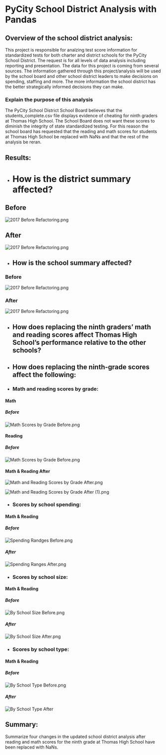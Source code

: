# PyCity School District Analysis with Pandas

## Overview of the school district analysis:
This project is responsible for analzing test score information for standardized tests for both charter and district schools for the PyCity School District. The request is for all levels of data analysis including reporting and presentation. The data for this project is coming from several sources. The information gathered through this project/analysis will be used by the school board and other school district leaders to make decisions on spending, staffing and more. The more information the school district has the better strategically informed decisions they can make. 

### Explain the purpose of this analysis
The PyCity School District School Board believes that the students_complete.csv file displays evidence of cheating for ninth graders at Thomas High School. The School Board does not want these scores to diminish the integrity of state standardized testing. For this reason the school board has requested that the reading and math scores for students at Thomas High School be replaced with NaNs and that the rest of the analysis be reran.

## Results: 

- # How is the district summary affected?

## Before
![2017 Before Refactoring.png](https://github.com/AprilVilmin/stock-analysis/blob/main/2017%20Before%20Refactoring.png)

## After
![2017 Before Refactoring.png](https://github.com/AprilVilmin/stock-analysis/blob/main/2017%20Before%20Refactoring.png)

- ## How is the school summary affected?

### Before
![2017 Before Refactoring.png](https://github.com/AprilVilmin/stock-analysis/blob/main/2017%20Before%20Refactoring.png)

### After
![2017 Before Refactoring.png](https://github.com/AprilVilmin/stock-analysis/blob/main/2017%20Before%20Refactoring.png)

- ## How does replacing the ninth graders’ math and reading scores affect Thomas High School’s performance relative to the other schools?


- ## How does replacing the ninth-grade scores affect the following:

- ### Math and reading scores by grade:
#### Math

##### Before
![Math Scores by Grade Before.png](https://github.com/AprilVilmin/School_District_Analysis/blob/main/Math%20Scores%20by%20Grade%20Before.png)

#### Reading 

##### Before

![Math Scores by Grade Before.png](https://github.com/AprilVilmin/School_District_Analysis/blob/main/Math%20Scores%20by%20Grade%20Before.png)

#### Math & Reading After
![Math and Reading Scores by Grade After.png](https://github.com/AprilVilmin/School_District_Analysis/blob/main/Math%20and%20Reading%20Scores%20by%20Grade%20After.png)

![Math and Reading Scores by Grade After (1).png](https://github.com/AprilVilmin/School_District_Analysis/blob/main/Math%20and%20Reading%20Scores%20by%20Grade%20After%20(1).png)

- ### Scores by school spending:
#### Math & Reading

##### Before
![Spending Randges Before.png](https://github.com/AprilVilmin/School_District_Analysis/blob/main/Spending%20Ranges%20Before.png)

##### After
![Spending Ranges After.png](https://github.com/AprilVilmin/School_District_Analysis/blob/main/Spending%20Ranges%20After.png)


- ### Scores by school size:

#### Math & Reading

##### Before
![By School Size Before.png](https://github.com/AprilVilmin/School_District_Analysis/blob/main/By%20School%20Size%20Before.png)

##### After
![By School Size After.png](https://github.com/AprilVilmin/School_District_Analysis/blob/main/By%20School%20Size%20After.png)


- ### Scores by school type:

#### Math & Reading

##### Before
![By School Type Before.png](https://github.com/AprilVilmin/School_District_Analysis/blob/main/By%20School%20Type%20Before.png)

##### After
![By School Type After](https://github.com/AprilVilmin/School_District_Analysis/blob/main/By%20School%20Type%20After.png)

## Summary: 
Summarize four changes in the updated school district analysis after reading and math scores for the ninth grade at Thomas High School have been replaced with NaNs.
